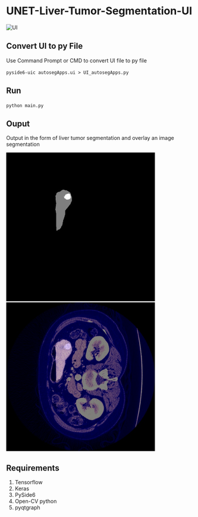 # UNET-Liver-Tumor-Segmentation-UI
<img src="img/AutoSegApps_2.gif" alt="UI"/>

## Convert UI to py File
Use Command Prompt or CMD to convert UI file to py file

`pyside6-uic autosegApps.ui > UI_autosegApps.py`

## Run  
`python main.py`

## Ouput
Output in the form of liver tumor segmentation and overlay an image segmentation

<img src="img/segment.jpg" alt="segment" width=400/> <img src="img/overlay.png" alt="overlay" width=400/>


## Requirements
1. Tensorflow
2. Keras
3. PySide6
4. Open-CV python
5. pyqtgraph
